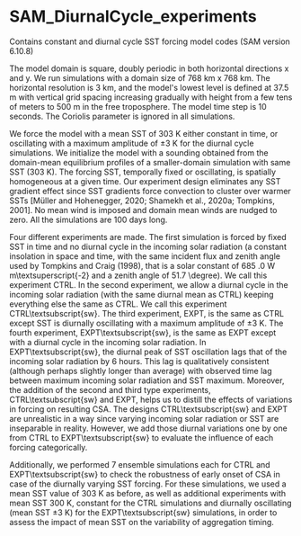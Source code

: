 # SAM_DiurnalCycle_experiments
Contains constant and diurnal cycle SST forcing model codes (SAM version 6.10.8)


The model domain is square, doubly periodic in both horizontal directions x and y. We run simulations with a domain size of 768 km x 768 km. The horizontal resolution is 3 km, and the model's lowest level is defined at 37.5 m with vertical grid spacing increasing gradually with height from a few tens of meters to 500 m in the free troposphere. The model time step is 10 seconds. The Coriolis parameter is ignored in all simulations.

We force the model with a mean SST of 303 K either constant in time, or oscillating with a maximum amplitude of $\pm$3 K for the diurnal cycle simulations. We initialize the model with a sounding obtained from the domain-mean equilibrium profiles of a smaller-domain simulation with same SST (303 K). The forcing SST, temporally fixed or oscillating, is spatially homogeneous at a given time. Our experiment design eliminates any SST gradient effect since SST gradients force convection to cluster over warmer SSTs [Müller and Hohenegger, 2020; Shamekh et al., 2020a; Tompkins, 2001]. No mean wind is imposed and domain mean winds are nudged to zero. All the simulations are 100 days long.

Four different experiments are made. The first simulation is forced by fixed SST in time and no diurnal cycle in the incoming solar radiation (a constant insolation in space and time, with the same incident flux and zenith angle used by Tompkins and Craig (1998), that is a solar constant of 685 .0 W m\textsuperscript{-2} and a zenith angle of 51.7 \degree). We call this experiment CTRL. In the second experiment, we allow a diurnal cycle in the incoming solar radiation (with the same diurnal mean as CTRL) keeping everything else the same as CTRL. We call this experiment CTRL\textsubscript{sw}. The third experiment, EXPT, is the same as CTRL except SST is diurnally oscillating with a maximum amplitude of $\pm$3 K. The fourth experiment, EXPT\textsubscript{sw}, is the same as EXPT except with a diurnal cycle in the incoming solar radiation. In EXPT\textsubscript{sw}, the diurnal peak of SST oscillation lags that of the incoming solar radiation by 6 hours. This lag is qualitatively consistent (although perhaps slightly longer than average) with observed time lag between maximum incoming solar radiation and SST maximum. Moreover, the addition of the second and third type experiments, CTRL\textsubscript{sw} and EXPT, helps us to distill the effects of variations in forcing on resulting CSA. The designs CTRL\textsubscript{sw} and EXPT are unrealistic in a way since varying incoming solar radiation or SST are inseparable in reality. However, we add those diurnal variations one by one from CTRL to EXPT\textsubscript{sw} to evaluate the influence of each forcing categorically.

Additionally, we performed 7 ensemble simulations each for CTRL and EXPT\textsubscript{sw} to check the robustness of early onset of CSA in case of the diurnally varying SST forcing. For these simulations, we used a mean SST value of 303 K as before, as well as additional experiments with mean SST 300 K, constant for the CTRL simulations and diurnally oscillating (mean SST $\pm$3 K) for the EXPT\textsubscript{sw} simulations, in order to assess the impact of mean SST on the variability of aggregation timing.
